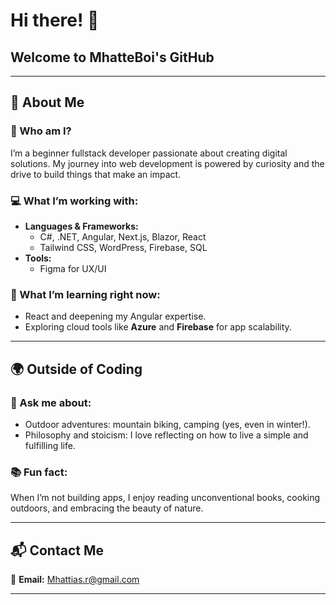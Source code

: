 <h1>Hi there! 👋</h1>
<h2>Welcome to <strong>MhatteBoi's GitHub</strong></h2>

<hr>

<h2>🌟 About Me</h2>

<h3>🎯 Who am I?</h3>
<p>I’m a beginner fullstack developer passionate about creating digital solutions. My journey into web development is powered by curiosity and the drive to build things that make an impact.</p>

<h3>💻 What I’m working with:</h3>
<ul>
  <li><strong>Languages & Frameworks:</strong>
    <ul>
      <li>C#, .NET, Angular, Next.js, Blazor, React</li>
      <li>Tailwind CSS, WordPress, Firebase, SQL</li>
    </ul>
  </li>
  <li><strong>Tools:</strong>
    <ul>
      <li>Figma for UX/UI</li>
    </ul>
  </li>
</ul>

<h3>🌱 What I’m learning right now:</h3>
<ul>
  <li>React and deepening my Angular expertise.</li>
  <li>Exploring cloud tools like <strong>Azure</strong> and <strong>Firebase</strong> for app scalability.</li>
</ul>

<hr>

<h2>🌍 Outside of Coding</h2>

<h3>🌲 Ask me about:</h3>
<ul>
  <li>Outdoor adventures: mountain biking, camping (yes, even in winter!).</li>
  <li>Philosophy and stoicism: I love reflecting on how to live a simple and fulfilling life.</li>
</ul>

<h3>📚 Fun fact:</h3>
<p>When I’m not building apps, I enjoy reading unconventional books, cooking outdoors, and embracing the beauty of nature.</p>

<hr>

<h2>📬 Contact Me</h2>
<p>📧 <strong>Email:</strong> <a href="mailto:Mhattias.r@gmail.com">Mhattias.r@gmail.com</a></p>

<hr>
